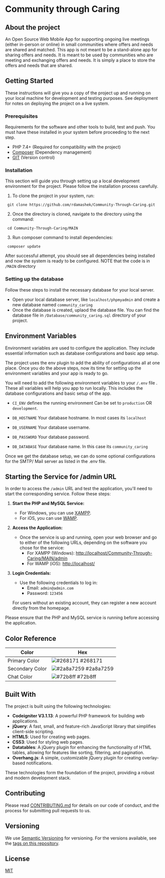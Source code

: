 # Community through Caring
## About the project
An Open Source Web Mobile App for supporting ongoing live meetings (either in-person or online) in small communities where offers and needs are shared and matched. This app is not meant to be a stand-alone app for sharing offers and needs. It is meant to be used by communities who are meeting and exchanging offers and needs. It is simply a place to store the offers and needs that are shared.


## Getting Started
These instructions will give you a copy of the project up and running on your local machine for development and testing purposes. See deployment for notes on deploying the project on a live system.
### Prerequisites

Requirements for the software and other tools to build, test and push. You must have these installed in your system before proceeding to the next step.

- PHP 7.4+ (Required for compatibility with the project)
- [Composer](https://getcomposer.org/download/) (Dependency management)
- [GIT](https://git-scm.com/downloads) (Version control)



### Installation


This section will guide you through setting up a local development environment for the project. Please follow the installation process carefully.

1. To clone the project in your system, run:

```
 git clone https://github.com/rdamashek/Community-Through-Caring.git
```
2. Once the directory is cloned, navigate to the directory using the command:
```
 cd Community-Through-Caring/MAIN
```

3. Run composer command to install dependencies:

```
 composer update
```

After successful attempt, you should see all dependencies being installed and now the system is ready to be configured.
NOTE that the code is in `/MAIN` directory

### Setting up the database

Follow these steps to install the necessary database for your local server.

- Open your local database server, like `localhost/phpmyadmin` and create a new database named `community_caring`
- Once the database is created, uplaod the database file. You can find the database file in `/Database/community_caring.sql` directory of your project.



## Environment Variables

Environment variables are used to configure the application. They include essential information such as database configurations and basic app setup.

The project uses the env plugin to add the ability of configurations all at one place. Once you do the above steps, now its time for setting up the environment variables and your app is ready to go.

You will need to add the following environment variables to your `/.env` file . These all variables will help you app to run locally. This includes the database configurations and basic setup of the app.

- `CI_ENV` defines the running environment Can be set to `production` OR `development`.

- `DB_HOSTNAME` Your database hostname. In most cases its `localhost`

- `DB_USERNAME` Your database username.

- `DB_PASSWORD` Your database password.

- `DB_DATABASE` Your database name. In this case its `community_caring`

Once we get the database setup, we can do some optional configurations for the SMTP/ Mail server as listed in the .env file.


## Starting the Service for /admin URL

In order to access the `/admin` URL and test the application, you'll need to start the corresponding service. Follow these steps:

1. **Start the PHP and MySQL Service:**

    - For Windows, you can use [XAMPP](https://www.apachefriends.org/download.html).
    - For iOS, you can use [WAMP](https://www.mamp.info/en/downloads/).

2. **Access the Application:**

    - Once the service is up and running, open your web browser and go to either of the following URLs, depending on the software you chose for the service:
        - For XAMPP (Windows): [http://localhost/Community-Through-Caring/MAIN/admin](http://localhost/Community-Through-Caring/MAIN/admin)
        - For WAMP (iOS): [http://localhost/](http://localhost/)

3. **Login Credentials:**

    - Use the following credentials to log in:
        - Email: `admin@admin.com`
        - Password: `123456`

   For users without an existing account, they can register a new account directly from the homepage.

Please ensure that the PHP and MySQL service is running before accessing the application.




## Color Reference

| Color             | Hex                                                                |
| ----------------- | ------------------------------------------------------------------ |
| Primary Color | ![#268171](https://via.placeholder.com/10/268171?text=+) #268171 |
| Secondary Color | ![#2a8a7259](https://via.placeholder.com/10/2a8a7259?text=+) #2a8a7259 |
| Chat Color | ![#72b8ff](https://via.placeholder.com/10/72b8ff?text=+) #72b8ff |

## Built With

The project is built using the following technologies:

- **Codeigniter V3.1.13**: A powerful PHP framework for building web applications.
- **jQuery**: A fast, small, and feature-rich JavaScript library that simplifies client-side scripting.
- **HTML5**: Used for creating web pages.
- **CSS3**: Used for styling web pages.
- **Datatables**: A jQuery plugin for enhancing the functionality of HTML tables, allowing for features like sorting, filtering, and pagination.
- **Overhang.js**: A simple, customizable jQuery plugin for creating overlay-based notifications.

These technologies form the foundation of the project, providing a robust and modern development stack.



## Contributing

Please read [CONTRIBUTING.md](CONTRIBUTING.md) for details on our code
of conduct, and the process for submitting pull requests to us.

## Versioning

We use [Semantic Versioning](http://semver.org/) for versioning. For the versions
available, see the [tags on this
repository](https://github.com/rdamashek/Community-Through-Caring/tags).


## License

[MIT](https://choosealicense.com/licenses/mit/)

